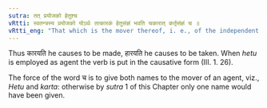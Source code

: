 ```yaml
---
sutra: तत् प्रयोजको हेतुश्च
vRtti: स्वतन्त्रस्य प्रयोजको योऽर्थः तत्कारकं हेतुसंज्ञं भवति चकारात् कर्तृसंज्ञं च ॥
vRtti_eng: "That which is the mover thereof, i. e., of the independent source of action, is called _Hetu_ or cause, as well as _karta_ or agent"
---
```

Thus कारयति he causes to be made, हारयति he causes to be taken. When _hetu_ is employed as agent the verb is put in the causative form (III. 1. 26).

The force of the word च is to give both names to the mover of an agent, viz., _Hetu_ and _karta_: otherwise by _sutra_ 1 of this Chapter only one name would have been given.
